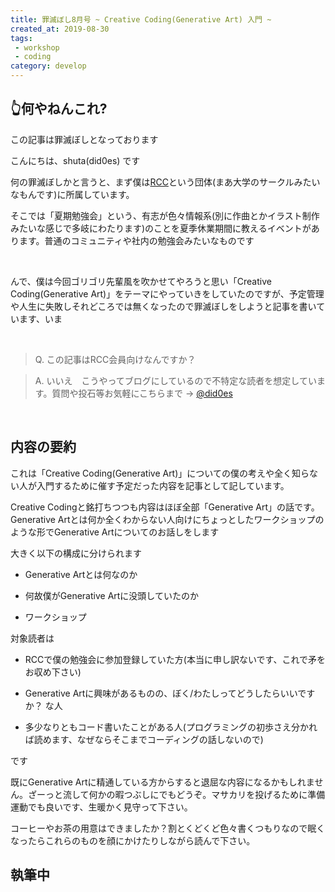 ```yaml
---
title: 罪滅ぼし8月号 ~ Creative Coding(Generative Art) 入門 ~
created_at: 2019-08-30
tags: 
 - workshop
 - coding
category: develop
---
```


## 👆何やねんこれ?

この記事は罪滅ぼしとなっております

こんにちは、shuta(did0es) です

何の罪滅ぼしかと言うと、まず僕は<a href="http://www.rcc.ritsumei.ac.jp/" target="_blank">RCC</a>という団体(まあ大学のサークルみたいなもんです)に所属しています。

そこでは「夏期勉強会」という、有志が色々情報系(別に作曲とかイラスト制作みたいな感じで多岐にわたります)のことを夏季休業期間に教えるイベントがあります。普通のコミュニティや社内の勉強会みたいなものです

<br>

んで、僕は今回ゴリゴリ先輩風を吹かせてやろうと思い「Creative Coding(Generative Art)」をテーマにやっていきをしていたのですが、予定管理や人生に失敗しそれどころでは無くなったので罪滅ぼしをしようと記事を書いています、いま

<br>

> Q. この記事はRCC会員向けなんですか？

> A. いいえ　こうやってブログにしているので不特定な読者を想定しています。質問や投石等お気軽にこちらまで → <a href="https://twitter.com/did0es" target="_blank">@did0es</a>

<br>

## 内容の要約

これは「Creative Coding(Generative Art)」についての僕の考えや全く知らない人が入門するために催す予定だった内容を記事として記しています。

Creative Codingと銘打ちつつも内容はほぼ全部「Generative Art」の話です。Generative Artとは何か全くわからない人向けにちょっとしたワークショップのような形でGenerative Artについてのお話しをします

大きく以下の構成に分けられます

- Generative Artとは何なのか

- 何故僕がGenerative Artに没頭していたのか

- ワークショップ

対象読者は
　
- RCCで僕の勉強会に参加登録していた方(本当に申し訳ないです、これで矛をお収め下さい)

- Generative Artに興味があるものの、ぼく/わたしってどうしたらいいですか？ な人

- 多少なりともコード書いたことがある人(プログラミングの初歩さえ分かれば読めます、なぜならそこまでコーディングの話しないので)

です

既にGenerative Artに精通している方からすると退屈な内容になるかもしれません。ざーっと流して何かの暇つぶしにでもどうぞ。マサカリを投げるために準備運動でも良いです、生暖かく見守って下さい。

コーヒーやお茶の用意はできましたか？割とくどくど色々書くつもりなので眠くなったらこれらのものを顔にかけたりしながら読んで下さい。
## 執筆中
<!--
## 本体

### Generative Artとは何なのか

まずは「Generative Art」という言葉でgoogle画像検索をかけてみましょう(作品見たほうが説明はやいので)

> 検索結果：<a href="https://www.google.com/search?rlz=1C5CHFA_enJP843JP843&biw=2100&bih=1173&tbm=isch&sa=1&ei=g2VpXam9IYjh-AaN_67QAw&q=Generative+Art&oq=Generative+Art&gs_l=img.3..35i39j0i30l9.1651.4032..4269...0.0..0.79.441.6......0....1..gws-wiz-img.......0i8i30.Y-0sVbcM6to&ved=0ahUKEwjpiurJl6vkAhWIMN4KHY2_CzoQ4dUDCAY&uact=5" target="_blank">https://www.google.com/search?rlz=1C5CHFA_enJP843JP843&biw=2100&bih=1173&tbm=isch&sa=1&ei=g2VpXam9IYjh-AaN_67QAw&q=Generative+Art&oq=Generative+Art&gs_l=img.3..35i39j0i30l9.1651.4032..4269...0.0..0.79.441.6......0....1..gws-wiz-img.......0i8i30.Y-0sVbcM6to&ved=0ahUKEwjpiurJl6vkAhWIMN4KHY2_CzoQ4dUDCAY&uact=5</a>

ズラーッと並んでいますが大体こういう感じのものを想像していただくと良いです。

Generative Art とはそういった活動で制作された作品や芸術活動自体を指しています。

<br>

なんと言ってもGenerative Artで肝要なのは、

1. コードを書く

2. 予測不可能性

3. 芸術と呼ぶこと

以上の3つだと僕は思っています。

思っています とか言っちゃってるんですが、大体ここでする話は Matt Pearson著の <a href="https://www.amazon.co.jp/%E6%99%AE%E5%8F%8A%E7%89%88-%E3%82%B8%E3%82%A7%E3%83%8D%E3%83%A9%E3%83%86%E3%82%A3%E3%83%96%E3%83%BB%E3%82%A2%E3%83%BC%E3%83%88%E2%80%95Processing%E3%81%AB%E3%82%88%E3%82%8B%E5%AE%9F%E8%B7%B5%E3%82%AC%E3%82%A4%E3%83%89-%E3%83%9E%E3%83%83%E3%83%88%E3%83%BB%E3%83%94%E3%82%A2%E3%82%BD%E3%83%B3/dp/4861009634/ref=sr_1_1?__mk_ja_JP=%E3%82%AB%E3%82%BF%E3%82%AB%E3%83%8A&keywords=%E3%83%9E%E3%83%83%E3%83%88%E3%83%94%E3%82%A2%E3%82%BD%E3%83%B3&qid=1567185191&s=gateway&sr=8-1" target="_blank">ジェネラティブ・アート - Processingによる実践ガイド </a> で言及されているものに影響を受けています。(もし、というかGenerative Artをがっつりやりたいならまずこの本を読むことを勧めます。また色々後述します)

<br>

では、3つそれぞれの説明に入ります。

1. コードを書く

先程の検索結果のような画像はおそらく、クリエイターが Illustrator や Photoshop などのツールで制作した と思われるかもしれませんが、僕が今話しているGenerative Artはそのようなツールを用いたものではなく **コードを書き、計算機に生成させた作品** のようなものを指しています。

コードを書くことで計算機に処理を行わせることができます。また、計算機は人間の脳ではほとんどできないような回数の繰り返しや複雑な条件分岐を処理することができます。これらを利用してGenerative Artをやっていき することができます。
> 別にコードを用いないでやるGenerative Artもあるみたいなんですが、僕はやったことないです。ただ アルゴリズムを組む 部分をGUIでやるみたいな感じらしいので大体やってること一緒です、おそらく

ただし、計算機は無限回の実行には弱いです。筐体のスペックによってはかなりの計算量を回せたりしますが、流石に無限回実行を行うのは無理です。

Generative Artはとりあえず無限回繰り返してやろう みたいな感じでやると破滅します、なぜなら計算機でやってるので。

また、ひたすら繰り返すだけだと面白みがなかったりするので、うまくやっていきをする必要があります(フラクタル構造などを利用する場合は別ですが)

ここで `2.` に繋がります

2. 予測不可能性

Generative Artをする前の最初で最後の忠告なんですが、 **なんでも思い通りになると思わないほうが良い** です。

思い通りに作品を生成できるような猛者は確かにいます(しらんけど)が、最初からそれを求めてやると本当に 無理 という感じになってくるので、やめたほうが良いです。これは色々な先人の方も言っているのでマジです、というかGenerative Artやるとよ〜〜〜〜〜く分かります。

もし思い通りに何か作りたいならデザインツールの使い方を覚える方がよっぽど生産的だし仕事とかにも役立つのでさっさとこんな記事読むのやめてYouTubeでツールの使い方でも見て、自分で好きにやって下さい。

<br>

話戻るんですが、**大体思い通りにならない** ことがGenerative Artの醍醐味だったりします。

は？ という感じになると思うので少し説明を加えますが、こんな コーディングで計算機にただ処理させるプログラムを生成すること を何が芸術したらしめているのかと言えば、

**時々、いい感じの軌跡や模様が生まれてうれしいので満足するまでいっぱいやる**

みたいなざっくりしたアレです。

砕け過ぎな感じがしますが、この ***時々いい感じ*** と ***満足するまでいっぱいやる*** みたいなのが、どうも創作じみてて僕はGenerative Artだなぁみたいな気分になります。

<br>

先程、`1.` で計算機は複雑な処理ができると言いました。つまりそれは人間の予想を外れた結果をもたらします。

ただ、やはり繰り返しや条件分岐だけだと味気ないので、適宜 ノイズ や 数式 を利用することになります。

ここで使用する ノイズ も 数式 もプログラマー(つまり、Generative Artをするあなたです)が選択でき、なんなら自作することもできます。

この2つによって、さらにプログラムは予測不可能なものに変わっていくのでかなり興味深い結果を得られるようになります。

興味深い結果を得られるまで、ひたすら改良し、自分の好きな満足するところで止める このような工程が非常に芸術性を持っていると僕は思います。

3. 芸術と呼ぶこと

これはもうなんかコーディング云々の話でもなんでもないので流しながらで良いです。

これは上で紹介した ジェネラティブ・アート - Processingによる実践ガイド でも言及されていたのですが、簡単に言うと

「今から私は 自分の行動 を 芸術 とします！」

と言ってしまえば、歯を磨いたりご飯食べたりするようなことでさえもすべて芸術活動となり、ご飯を食べることで発生したゴミは芸術作品と呼べ得ます(←本当に？)(なんかシュールレアリスムの行き着く先みたいで面白いですね)

つまり自分の行っている、そのエディタ上の文字を目を細めてにらめっこする工程を芸術活動だとすることでArtが成立します(多分)。

とにかく自分はこういう感じでArtをしています、いま みたいな感じで後半のワークショップもやっていきましょう。

形や雰囲気から入るのも大事です。Generative Artしてるぞ〜みたいな気持ちでコード書いてると楽しいですよ

---

### 何故僕がGenerative Artに没頭していたのか

ワークショップに入る前に、僕がGenerative Artをはじめた話をちょっとだけします。隙あらば自分語りしたい病気なので許して下さい

何回も挙げまくってる <a href="https://www.amazon.co.jp/%E6%99%AE%E5%8F%8A%E7%89%88-%E3%82%B8%E3%82%A7%E3%83%8D%E3%83%A9%E3%83%86%E3%82%A3%E3%83%96%E3%83%BB%E3%82%A2%E3%83%BC%E3%83%88%E2%80%95Processing%E3%81%AB%E3%82%88%E3%82%8B%E5%AE%9F%E8%B7%B5%E3%82%AC%E3%82%A4%E3%83%89-%E3%83%9E%E3%83%83%E3%83%88%E3%83%BB%E3%83%94%E3%82%A2%E3%82%BD%E3%83%B3/dp/4861009634/ref=sr_1_1?__mk_ja_JP=%E3%82%AB%E3%82%BF%E3%82%AB%E3%83%8A&keywords=%E3%83%9E%E3%83%83%E3%83%88%E3%83%94%E3%82%A2%E3%82%BD%E3%83%B3&qid=1567185191&s=gateway&sr=8-1" target="_blank">例のジェネラティブアートの本</a> やその他の本や記事でも度々<a href="https://processing.org/" target="_blank">Processing</a>という言語が使用されています。

僕の通う大学ではプログラミング入門にこの言語が使用されています。

ただ、正直なところ授業ではあまり面白みを感じれなかったので、あれこれ調べているうちにProcessingでGenerative Artをやっている人の作品に行き着き、見様見真似で始めました。

情報系に進学したのが、そういう(主に当初は音声でしたが)クリエイティブな活動をPCを使ってやっていきたい という意思だったのでProcessingでのGenerative Artはかなりハマる感じの内容でした。

また大学入学時点では、てんで素人だった僕でもProcessingは非常に扱いやすくすんなり入門もできたため、かなり :good: でやってました。

こんな感じでGenerative Artに没頭し毎日溶かしていました

また、作った作品を公開するためにWebフロントやらの技術回りもガジガジ囓り始めました。(最近はもうこればっかりになっていますが)

> こちらは作品を並べたWebサイトです、ちらほらProcessingでのGenerative Art作品があります → <a href="https://did0es.me/garelly" target="_blank">GARELLY</a>

また、これは僕のGenerative Artの話とはあまり関係ないんですが、最近良く(というか前から) プログラミング初心者は〜をやるべき みたいな ~~不毛な~~ 論争をよく見かけます。僕は結構ProcessingでのGenerative Artを勧めます。(不毛と言いつつも論争に参加していくお気持ち)

なぜなら、ドキュメントや入門記事、入門書が結構充実している(最後らへんに僕が良いなと思った記事や書籍をいくつか紹介します)のと、結果が目に見てわかって楽しいので。あとはProcessing自体Javaという ~~36億のデバイスを汚す~~ かなり有名で実績のある言語をベースに作られているのでいい感じにプログラミングの基礎やそれ以上の内容に手をかけることもできます。

芸術や画像とかの加工に興味がある人には特に楽しくやれると思うので是非この記事を見かけた初心者の方は次のワークショップで一度手を動かしてProcessingを書いてみてください。プログラミング学習の一助になれば幸いです。

既にProcessingを書いたことがある方でも、こういう感じのことができるんだ〜みたいなアレで読んで頂けると嬉しいです。

---

### ワークショップ(執筆中)

ここからは やっていき が始まります

今回作るものはこんな感じです

[いい感じの画像1]

[いい感じの画像2]

[いい感じの画像3]

~~正直そこら辺の記事とか本読みあさってできるのだとアレなので、ぐぇぇぇと体内からひねり出してアレをアレしてやっています~~

無からひねり出すのが苦行過ぎたのでGitHubをあれこれ巡って見つけたいい感じの表現を色々インポートしたみたいなアレをやっていきます。(ちゃんと最後に参考のリンク貼ります)

後はコード自体のバグは是非 @did0es に石投げて貰えれば良いんですが、 *ハード関連(特にmacのGPUらへんのバグとか)* は僕に聞かないで下さい、ハード層力(ぢから)が皆無なので

はじめていきます

---

まずはProcessingのインストールからはじめていきます、そんな仰々しいアレじゃないので楽に終わります

Windows/Linux/macOS も大体一緒な感じだと思われます、僕はmacOSを使用しているのでmacを想定して進めていきます

Windows/Linux の方は [こちら]() の記事を参考に進めて下さい(未検証です、すみません でも多分大丈夫)

<br>

1. 　Processing入りzipのダウンロード

<a href="https://processing.org/download/" target="_blank">https://processing.org/download/</a> から os に合ったzipをダウンロードします(macなのでmac用を落としてきます)

2. 起動

落としてきたzipを展開し、中に入っている`Processing`を`アプリケーション`に移動させます

おわり

<br>

java うんぬんのエラーで死んでしまった場合は <a href="https://www.oracle.com/java/technologies/javase-jsp-downloads.html" target="_blank">https://www.oracle.com/java/technologies/javase-jsp-downloads.html</a> からjavaの実行環境諸々インストーラを取ってきて自分で頑張ってください　応援しています

それでもなお、なんやこいつ動かんやんけ！クソが！！！！！！みたい感じになっていたらPCを叩く前に <a href="https://twitter.com/did0es" target="_blank">@did0es</a> まで連絡をば

---

ではざっくりProcessingについての文法をやっていきます

これまでに何か他の言語(手続き型とか)を書いたことある方であればそう難しいものではない というか多分簡単な部類に入ると思います

最初に`型`のお話しです。コードを書く際に以下のような`変数`を宣言し、使用できます

これは勝手で申し訳という感じなんですが、そんなに(僕が)使わない型は省いています(全部見たい人は [公式リファレンス](https://processing.org/reference/) 見てください、英語ですが )

```processing
// 数値を扱う
int numInt = 1;
float numFloat = 0.05;

// 文字を扱う
char chr = "a";
String str = "元気笑顔出社";

// 配列
int[] intArray = { 1, 10, 100, 1000 };
float[] floatArray = { 0.1, 0.02, 0.03, 0.04 };
char chr[] = "おうちかえりたい"; // String型とほぼ同じと思って貰っていいです

// 色を扱う
color rgb = color(255, 255, 255);
color colorCode = #FFFFFF;
```
まあこれだけあればとりあえず困らないです、`color`型があるのがちょっと一見変わっています。

`=`を使用すると宣言した変数に、変数の型と同じ型のデータを代入することができます。

宣言した変数に初めてデータを入れることを`初期化`と呼びます。

<br>

次にProcessingのローカルルールみたいなものの説明をします。

こう書いたらこう動くみたいなのを並べていきます

```processing
// 初期化用関数
void setup() {
    // 800*800のキャンバスの表示
    size(800, 800);
    // 背景色の設定
    background(0, 0, 0);
}

// Main関数(Loop)
void draw() {
    // 白で塗りつぶす
    fill(255, 255, 255);
    // 中心に大きさ10の円を描画
    ellipse(width / 2, height / 2, 10, 10);
}

// キーボード入力がトリガーで実行される関数
void keyPressed() {
    // 何かしらの処理
}
```

この2つが主要な関数です。`setup()` はコードを実行した際に`初めに一度だけ`呼び出される関数です

そのため`setup()`には初期化の処理やキャンバス(絵を描画するところ)を表示する処理を記述します。

`draw()` は実行すると無限ループで中の処理が呼び出されます。

これを利用して簡単にアニメーションを実装していくことができます

ループが煩わしいのであれば`setup()`の内部に `noLoop()` を記述することでループを止められ、一回だけ実行に変更できます。

また `noLoop()` を書くと実行するたびに ウインドウ閉じてまた実行してウインドウ閉じて... みたいな不毛をする羽目になるので `keyPressed()` の内部に以下のような記述をすると任意の入力に応じて `draw()` を再度呼び出すことができます

```processing
// 初期化用関数
void setup() {
    // 800*800のキャンバスの表示
    size(800, 800);
    // 背景色の設定
    background(0, 0, 0);
}

// Main関数(Loop)
void draw() {
    // 白で塗りつぶす
    fill(255, 255, 255);
    // 中心に大きさ10の円を描画
    ellipse(width / 2, height / 2, 10, 10);
}

// キーボード入力がトリガーで実行される関数
void keyPressed() {
    // これなんか書いておいて
}
```
-->
